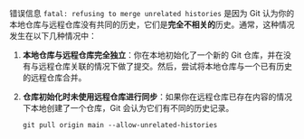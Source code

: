 
错误信息 `fatal: refusing to merge unrelated histories` 是因为 Git 认为你的本地仓库与远程仓库没有共同的历史，它们是**完全不相关的**历史。通常，这种情况发生在以下几种情况中：

1. **本地仓库与远程仓库完全独立**：你在本地初始化了一个新的 Git 仓库，并在没有与远程仓库关联的情况下做了提交。然后，尝试将本地仓库与一个已有历史的远程仓库合并。
2. **仓库初始化时未使用远程仓库进行同步**：如果你在远程仓库已存在内容的情况下本地创建了一个仓库，Git 会认为它们有不同的历史记录。

   `git pull origin main --allow-unrelated-histories`
